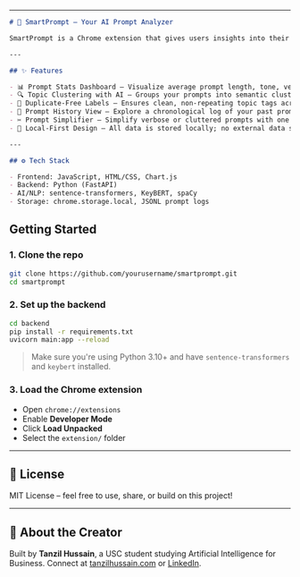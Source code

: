 
---

````markdown
# 🧠 SmartPrompt – Your AI Prompt Analyzer

SmartPrompt is a Chrome extension that gives users insights into their ChatGPT prompt behavior. It tracks prompt history, analyzes tone, verbosity, and repetition, and clusters your most common prompt topics using AI.

---

## ✨ Features

- 📊 Prompt Stats Dashboard – Visualize average prompt length, tone, verbosity, and repetition trends.
- 🔍 Topic Clustering with AI – Groups your prompts into semantic clusters using sentence-transformers and auto-labels them with relevant keywords using KeyBERT.
- 🚫 Duplicate-Free Labels – Ensures clean, non-repeating topic tags across clusters.
- 📅 Prompt History View – Explore a chronological log of your past prompts, grouped by day.
- ✂️ Prompt Simplifier – Simplify verbose or cluttered prompts with one click.
- 🔌 Local-First Design – All data is stored locally; no external data sharing.

---

## ⚙️ Tech Stack

- Frontend: JavaScript, HTML/CSS, Chart.js
- Backend: Python (FastAPI)
- AI/NLP: sentence-transformers, KeyBERT, spaCy
- Storage: chrome.storage.local, JSONL prompt logs

````

## Getting Started

### 1. Clone the repo

```bash
git clone https://github.com/yourusername/smartprompt.git
cd smartprompt
```

### 2. Set up the backend

```bash
cd backend
pip install -r requirements.txt
uvicorn main:app --reload
```

> Make sure you're using Python 3.10+ and have `sentence-transformers` and `keybert` installed.

### 3. Load the Chrome extension

* Open `chrome://extensions`
* Enable **Developer Mode**
* Click **Load Unpacked**
* Select the `extension/` folder

---

## 📝 License

MIT License – feel free to use, share, or build on this project!

---

## 👋 About the Creator

Built by **Tanzil Hussain**, a USC student studying Artificial Intelligence for Business.
Connect at [tanzilhussain.com](https://tanzilhussain.com) or [LinkedIn](https://linkedin.com/in/tanzilhussain).


```
